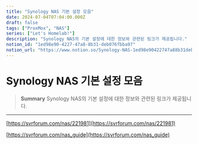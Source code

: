 ```yaml
---
title: "Synology NAS 기본 설정 모음"
date: 2024-07-04T07:04:00.000Z
draft: false
tags: ["ProxMox", "NAS"]
series: ["Let's Homelab!"]
description: "Synology NAS의 기본 설정에 대한 정보와 관련된 링크가 제공됩니다."
notion_id: "1ed98e90-4227-47a8-8b31-deb076fbba97"
notion_url: "https://www.notion.so/Synology-NAS-1ed98e90422747a88b31deb076fbba97"
---
```


# Synology NAS 기본 설정 모음

> **Summary**
> Synology NAS의 기본 설정에 대한 정보와 관련된 링크가 제공됩니다.

---



[https://svrforum.com/nas/221981](https://svrforum.com/nas/221981)

[https://svrforum.com/nas_guide](https://svrforum.com/nas_guide)


